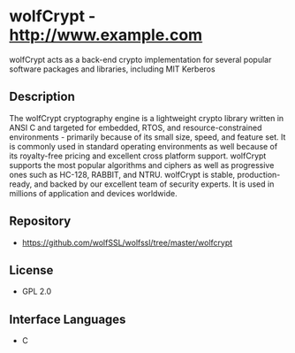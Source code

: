 # wolfCrypt - http://www.example.com
wolfCrypt acts as a back-end crypto implementation for several popular software packages and libraries, including MIT Kerberos

## Description
The wolfCrypt cryptography engine is a lightweight crypto library written in ANSI C and targeted for embedded, RTOS, and resource-constrained environments - primarily because of its small size, speed, and feature set.  It is commonly used in standard operating environments as well because of its royalty-free pricing and excellent cross platform support.  wolfCrypt supports the most popular algorithms and ciphers as well as progressive ones such as HC-128, RABBIT, and NTRU.  wolfCrypt is stable, production-ready, and backed by our excellent team of security experts.  It is used in millions of application and devices worldwide.

## Repository
- https://github.com/wolfSSL/wolfssl/tree/master/wolfcrypt

## License
- GPL 2.0

## Interface Languages
- C
